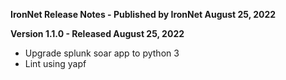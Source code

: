 **IronNet Release Notes - Published by IronNet August 25, 2022**


**Version 1.1.0 - Released August 25, 2022**

* Upgrade splunk soar app to python 3
* Lint using yapf
